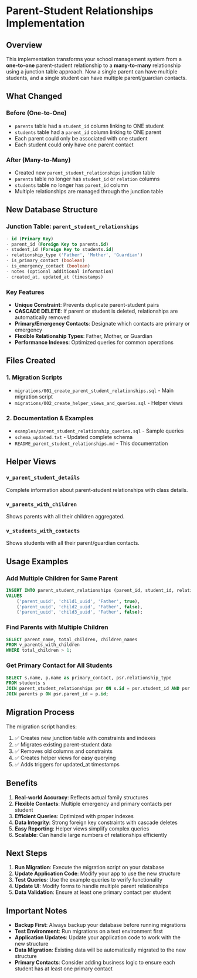 # Parent-Student Relationships Implementation

## Overview

This implementation transforms your school management system from a **one-to-one** parent-student relationship to a **many-to-many** relationship using a junction table approach. Now a single parent can have multiple students, and a single student can have multiple parent/guardian contacts.

## What Changed

### Before (One-to-One)
- `parents` table had a `student_id` column linking to ONE student
- `students` table had a `parent_id` column linking to ONE parent
- Each parent could only be associated with one student
- Each student could only have one parent contact

### After (Many-to-Many)
- Created new `parent_student_relationships` junction table
- `parents` table no longer has `student_id` or `relation` columns
- `students` table no longer has `parent_id` column
- Multiple relationships are managed through the junction table

## New Database Structure

### Junction Table: `parent_student_relationships`
```sql
- id (Primary Key)
- parent_id (Foreign Key to parents.id)
- student_id (Foreign Key to students.id)
- relationship_type ('Father', 'Mother', 'Guardian')
- is_primary_contact (boolean)
- is_emergency_contact (boolean)
- notes (optional additional information)
- created_at, updated_at (timestamps)
```

### Key Features
- **Unique Constraint**: Prevents duplicate parent-student pairs
- **CASCADE DELETE**: If parent or student is deleted, relationships are automatically removed
- **Primary/Emergency Contacts**: Designate which contacts are primary or emergency
- **Flexible Relationship Types**: Father, Mother, or Guardian
- **Performance Indexes**: Optimized queries for common operations

## Files Created

### 1. Migration Scripts
- `migrations/001_create_parent_student_relationships.sql` - Main migration script
- `migrations/002_create_helper_views_and_queries.sql` - Helper views

### 2. Documentation & Examples
- `examples/parent_student_relationship_queries.sql` - Sample queries
- `schema_updated.txt` - Updated complete schema
- `README_parent_student_relationships.md` - This documentation

## Helper Views

### `v_parent_student_details`
Complete information about parent-student relationships with class details.

### `v_parents_with_children`
Shows parents with all their children aggregated.

### `v_students_with_contacts`
Shows students with all their parent/guardian contacts.

## Usage Examples

### Add Multiple Children for Same Parent
```sql
INSERT INTO parent_student_relationships (parent_id, student_id, relationship_type, is_primary_contact) 
VALUES
    ('parent_uuid', 'child1_uuid', 'Father', true),
    ('parent_uuid', 'child2_uuid', 'Father', false),
    ('parent_uuid', 'child3_uuid', 'Father', false);
```

### Find Parents with Multiple Children
```sql
SELECT parent_name, total_children, children_names 
FROM v_parents_with_children 
WHERE total_children > 1;
```

### Get Primary Contact for All Students
```sql
SELECT s.name, p.name as primary_contact, psr.relationship_type
FROM students s
JOIN parent_student_relationships psr ON s.id = psr.student_id AND psr.is_primary_contact = true
JOIN parents p ON psr.parent_id = p.id;
```

## Migration Process

The migration script handles:
1. ✅ Creates new junction table with constraints and indexes
2. ✅ Migrates existing parent-student data
3. ✅ Removes old columns and constraints
4. ✅ Creates helper views for easy querying
5. ✅ Adds triggers for updated_at timestamps

## Benefits

1. **Real-world Accuracy**: Reflects actual family structures
2. **Flexible Contacts**: Multiple emergency and primary contacts per student
3. **Efficient Queries**: Optimized with proper indexes
4. **Data Integrity**: Strong foreign key constraints with cascade deletes
5. **Easy Reporting**: Helper views simplify complex queries
6. **Scalable**: Can handle large numbers of relationships efficiently

## Next Steps

1. **Run Migration**: Execute the migration script on your database
2. **Update Application Code**: Modify your app to use the new structure
3. **Test Queries**: Use the example queries to verify functionality
4. **Update UI**: Modify forms to handle multiple parent relationships
5. **Data Validation**: Ensure at least one primary contact per student

## Important Notes

- **Backup First**: Always backup your database before running migrations
- **Test Environment**: Run migrations on a test environment first
- **Application Updates**: Update your application code to work with the new structure
- **Data Migration**: Existing data will be automatically migrated to the new structure
- **Primary Contacts**: Consider adding business logic to ensure each student has at least one primary contact
